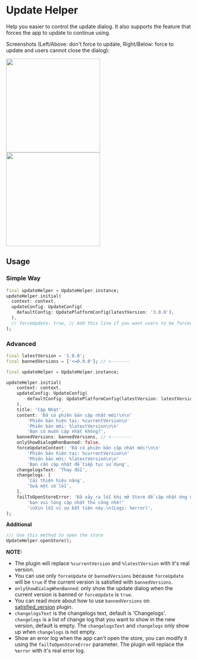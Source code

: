 # Update Helper

Help you easier to control the update dialog. It also supports the feature that forces the app to update to continue using.

Screenshots (Left/Above: don't force to update, Right/Below: force to update and users cannot close the dialog):

<img src="https://raw.githubusercontent.com/vursin/update_helper/main/images/noforce.png" width="256"/>
<img src="https://raw.githubusercontent.com/vursin/update_helper/main/images/force.png" width="256"/>

## Usage

### Simple Way

``` dart
final updateHelper = UpdateHelper.instance;
updateHelper.initial(
  context: context,
  updateConfig: UpdateConfig(
    defaultConfig: UpdatePlatformConfig(latestVersion: '3.0.0'),
  ),
  // forceUpdate: true, // Add this line if you want users to be forced to update
);
```

### Advanced

``` dart
final latestVersion = '1.0.0';
final bannedVersions = ['<=0.9.0']; // <-------

final updateHelper = UpdateHelper.instance;

updateHelper.initial(
    context: context,
    updateConfig: UpdateConfig(
        defaultConfig: UpdatePlatformConfig(latestVersion: latestVersion),
    ),
    title: 'Cập Nhật',
    content: 'Đã có phiên bản cập nhật mới!\n\n'
        'Phiên bản hiện tại: %currentVersion\n'
        'Phiên bản mới: %latestVersion\n\n'
        'Bạn có muốn cập nhật không?',
    bannedVersions: bannedVersions, // <--------
    onlyShowDialogWhenBanned: false,
    forceUpdateContent: 'Đã có phiên bản cập nhật mới!\n\n'
        'Phiên bản hiện tại: %currentVersion\n'
        'Phiên bản mới: %latestVersion\n\n'
        'Bạn cần cập nhật để tiếp tục sử dụng',
    changelogsText: 'Thay đổi',
    changelogs: [
        'Cải thiện hiệu năng', 
        'Sửa một số lỗi',
    ],
    failToOpenStoreError: 'Đã xảy ra lỗi khi mở Store để cập nhật ứng dung, '
        'bạn vui lòng cập nhật thủ công nhé!'
        '\nXin lỗi vì sự bất tiện này.\n(Logs: %error)',
);
```

**Additional**

``` dart
/// Use this method to open the store
UpdateHelper.openStore();
```

**NOTE:**

- The plugin will replace `%currentVersion` and `%latestVersion` with it's real version.
- You can use only `forceUpdate` or `bannedVersions` because `forceUpdate` will be `true` if the current version is satisfied with `bannedVersions`.
- `onlyShowDialogWhenBanned`: only show the update dialog when the current version is banned or `forceUpdate` is `true`.
- You can read more about how to use `bannedVersions` on [satisfied_version](https://pub.dev/packages/satisfied_version) plugin.
- `changelogsText` is the changelogs text, default is 'Changelogs'. `changelogs` is a list of change log that you want to show in the new version, default is empty. The `changelogsText` and `changelogs` only show up when `changelogs` is not empty.
- Show an error log when the app can't open the store, you can modify it using the `failToOpenStoreError` parameter. The plugin will replace the `%error` with it's real error log.
